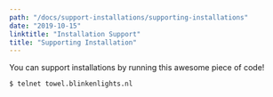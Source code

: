```yaml
---
path: "/docs/support-installations/supporting-installations"
date: "2019-10-15"
linktitle: "Installation Support"
title: "Supporting Installation"
---
```

You can support installations by running this awesome piece of code!

```sh
$ telnet towel.blinkenlights.nl
```
